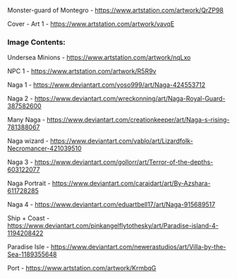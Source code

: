 Monster-guard of Montegro - https://www.artstation.com/artwork/QrZP98

Cover - Art 1 - https://www.artstation.com/artwork/vavqE


### Image Contents: 

Undersea Minions - https://www.artstation.com/artwork/nqLxo

NPC 1 - https://www.artstation.com/artwork/R5R9v

Naga 1 - https://www.deviantart.com/yoso999/art/Naga-424553712

Naga 2 - https://www.deviantart.com/wreckonning/art/Naga-Royal-Guard-387582600

Many Naga - https://www.deviantart.com/creationkeeper/art/Naga-s-rising-781388067

Naga wizard - https://www.deviantart.com/vablo/art/Lizardfolk-Necromancer-421039510

Naga 3 - https://www.deviantart.com/gollorr/art/Terror-of-the-depths-603122077

Naga Portrait - https://www.deviantart.com/caraidart/art/By-Azshara-611728285

Naga 4 - https://www.deviantart.com/eduartbell17/art/Naga-915689517

Ship + Coast - https://www.deviantart.com/pinkangelflytothesky/art/Paradise-island-4-1194208422

Paradise Isle - https://www.deviantart.com/newerastudios/art/Villa-by-the-Sea-1189355648

Port - https://www.artstation.com/artwork/KrmbqG

